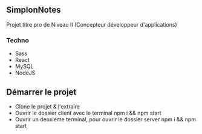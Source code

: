 ## SimplonNotes

Projet titre pro de Niveau II (Concepteur développeur d'applications)

### Techno

- Sass
- React
- MySQL
- NodeJS

## Démarrer le projet

- Clone le projet & l'extraire
- Ouvrir le dossier client avec le terminal npm i && npm start
- Ouvrir un deuxieme terminal, pour ouvrir le dossier server npm i && npm start
